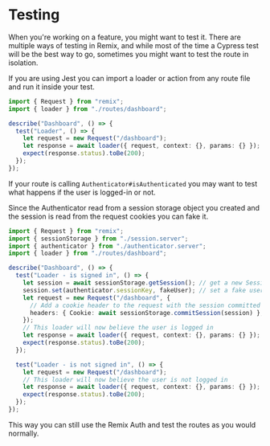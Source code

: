 # Testing

When you're working on a feature, you might want to test it. There are multiple ways of testing in Remix, and while most of the time a Cypress test will be the best way to go, sometimes you might want to test the route in isolation.

If you are using Jest you can import a loader or action from any route file and run it inside your test.

```ts
import { Request } from "remix";
import { loader } from "./routes/dashboard";

describe("Dashboard", () => {
  test("Loader", () => {
    let request = new Request("/dashboard");
    let response = await loader({ request, context: {}, params: {} });
    expect(response.status).toBe(200);
  });
});
```

If your route is calling `Authenticator#isAuthenticated` you may want to test what happens if the user is logged-in or not.

Since the Authenticator read from a session storage object you created and the session is read from the request cookies you can fake it.

```ts
import { Request } from "remix";
import { sessionStorage } from "./session.server";
import { authenticator } from "./authenticator.server";
import { loader } from "./routes/dashboard";

describe("Dashboard", () => {
  test("Loader - is signed in", () => {
    let session = await sessionStorage.getSession(); // get a new Session object
    session.set(authenticator.sessionKey, fakeUser); // set a fake user in the session
    let request = new Request("/dashboard", {
      // Add a cookie header to the request with the session committed
      headers: { Cookie: await sessionStorage.commitSession(session) },
    });
    // This loader will now believe the user is logged in
    let response = await loader({ request, context: {}, params: {} });
    expect(response.status).toBe(200);
  });

  test("Loader - is not signed in", () => {
    let request = new Request("/dashboard");
    // This loader will now believe the user is not logged in
    let response = await loader({ request, context: {}, params: {} });
    expect(response.status).toBe(200);
  });
});
```

This way you can still use the Remix Auth and test the routes as you would normally.

